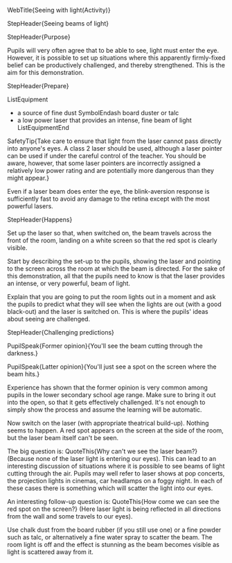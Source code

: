 WebTitle{Seeing with light(Activity)}

StepHeader{Seeing beams of light}

StepHeader{Purpose}

Pupils will very often agree that to be able to see, light must enter the eye. However, it is possible to set up situations where this apparently firmly-fixed belief can be productively challenged, and thereby strengthened. This is the aim for this demonstration.

StepHeader{Prepare} 

ListEquipment
- a source of fine dust SymbolEndash board duster or talc
- a low power laser that provides an intense, fine beam of light
ListEquipmentEnd

SafetyTip{Take care to ensure that light from the laser cannot pass directly into anyone's eyes. A class 2 laser should be used, although a laser pointer can be used if under the careful control of the teacher. You should be aware, however, that some laser pointers are incorrectly assigned a relatively low power rating and are potentially more dangerous than they might appear.}

Even if a laser beam does enter the eye, the blink-aversion response is sufficiently fast to avoid any damage to the retina except with the most powerful lasers.

StepHeader{Happens}

Set up the laser so that, when switched on, the beam travels across the front of the room, landing on a white screen so that the red spot is clearly visible.

Start by describing the set-up to the pupils, showing the laser and pointing to the screen across the room at which the beam is directed. For the sake of this demonstration, all that the pupils need to know is that the laser provides an intense, or very powerful, beam of light.

Explain that you are going to put the room lights out in a moment and ask the pupils to predict what they will see when the lights are out (with a good black-out) and the laser is switched on. This is where the pupils' ideas about seeing are challenged.

StepHeader{Challenging predictions}

PupilSpeak{Former opinion}{You'll see the beam cutting through the darkness.}

PupilSpeak{Latter opinion}{You'll just see a spot on the screen where the beam hits.}

Experience has shown that the former opinion is very common among pupils in the lower secondary school age range. Make sure to bring it out into the open, so that it gets effectively challenged. It's not enough to simply show the process and assume the learning will be automatic.

Now switch on the laser (with appropriate theatrical build-up). Nothing seems to happen. A red spot appears on the screen at the side of the room, but the laser beam itself can't be seen.

The big question is: QuoteThis{Why can't we see the laser beam?} (Because none of the laser light is entering our eyes). This can lead to an interesting discussion of situations where it is possible to see beams of light cutting through the air. Pupils may well refer to laser shows at pop concerts, the projection lights in cinemas, car headlamps on a foggy night. In each of these cases there is something which will scatter the light into our eyes.

An interesting follow-up question is: QuoteThis{How come we can see the red spot on the screen?} (Here laser light is being reflected in all directions from the wall and some travels to our eyes).

Use chalk dust from the board rubber (if you still use one) or a fine powder such as talc, or alternatively a fine water spray to scatter the beam. The room light is off and the effect is stunning as the beam becomes visible as light is scattered away from it.

